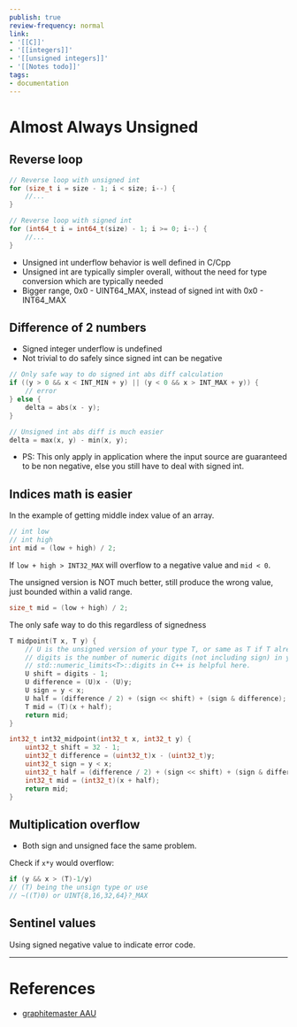 ```yaml
---
publish: true
review-frequency: normal
link:
- '[[C]]'
- '[[integers]]'
- '[[unsigned integers]]'
- '[[Notes todo]]'
tags:
- documentation
---
```


# Almost Always Unsigned

## Reverse loop

```cpp
// Reverse loop with unsigned int
for (size_t i = size - 1; i < size; i--) {
    //...
}

// Reverse loop with signed int
for (int64_t i = int64_t(size) - 1; i >= 0; i--) {
    //...
}
```

- Unsigned int underflow behavior is well defined in C/Cpp
- Unsigned int are typically simpler overall, without the need for type conversion which are typically needed
- Bigger range, 0x0 - UINT64_MAX, instead of signed int with 0x0 - INT64_MAX

## Difference of 2 numbers
- Signed integer underflow is undefined
- Not trivial to do safely since signed int can be negative

```cpp
// Only safe way to do signed int abs diff calculation
if ((y > 0 && x < INT_MIN + y) || (y < 0 && x > INT_MAX + y)) {
    // error
} else {
    delta = abs(x - y);
}

// Unsigned int abs diff is much easier
delta = max(x, y) - min(x, y);
```

- PS: This only apply in application where the input source are guaranteed to be non negative, else you still have to deal with signed int.

## Indices math is easier

In the example of getting middle index value of an array.
```cpp
// int low
// int high
int mid = (low + high) / 2;
```

If `low + high > INT32_MAX` will overflow to a negative value and `mid < 0`.

The unsigned version is NOT much better, still produce the wrong value, just bounded within a valid range.
```cpp
size_t mid = (low + high) / 2;
```

The only safe way to do this regardless of signedness
```cpp
T midpoint(T x, T y) {
    // U is the unsigned version of your type T, or same as T if T already unsigned
    // digits is the number of numeric digits (not including sign) in your type T.
    // std::numeric_limits<T>::digits in C++ is helpful here.
    U shift = digits - 1;
    U difference = (U)x - (U)y;
    U sign = y < x;
    U half = (difference / 2) + (sign << shift) + (sign & difference);
    T mid = (T)(x + half);
    return mid;
}
```

```c
int32_t int32_midpoint(int32_t x, int32_t y) {
    uint32_t shift = 32 - 1;
    uint32_t difference = (uint32_t)x - (uint32_t)y;
    uint32_t sign = y < x;
    uint32_t half = (difference / 2) + (sign << shift) + (sign & difference);
    int32_t mid = (int32_t)(x + half);
    return mid;
}
```

## Multiplication overflow
- Both sign and unsigned face the same problem.

Check if `x*y` would overflow:
```cpp
if (y && x > (T)-1/y)
// (T) being the unsign type or use
// ~((T)0) or UINT{8,16,32,64}?_MAX
```


## Sentinel values
Using signed negative value to indicate error code.


---
# References
- [graphitemaster AAU](https://graphitemaster.github.io/aau/)